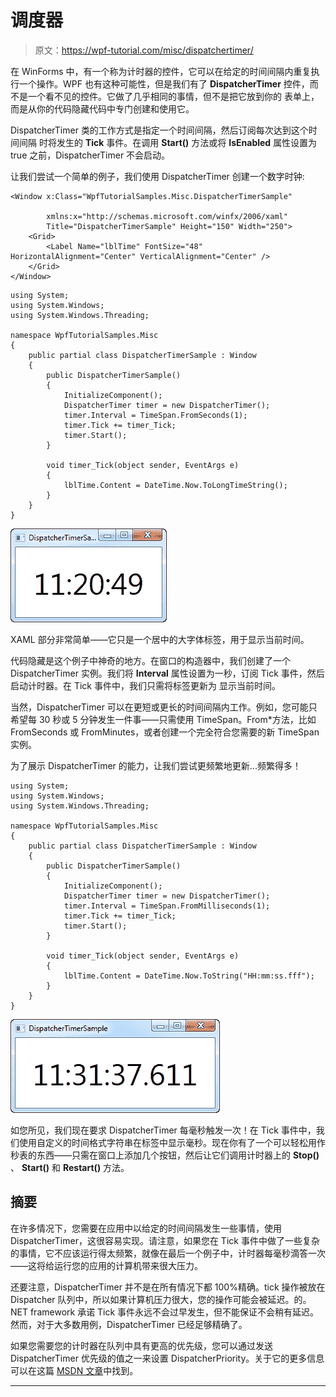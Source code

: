 # 调度器

> 原文：<https://wpf-tutorial.com/misc/dispatchertimer/>

在 WinForms 中，有一个称为计时器的控件，它可以在给定的时间间隔内重复执行一个操作。WPF 也有这种可能性，但是我们有了 **DispatcherTimer** 控件，而不是一个看不见的控件。它做了几乎相同的事情，但不是把它放到你的 表单上，而是从你的代码隐藏代码中专门创建和使用它。

DispatcherTimer 类的工作方式是指定一个时间间隔，然后订阅每次达到这个时间间隔 时将发生的 **Tick** 事件。在调用 **Start()** 方法或将 **IsEnabled** 属性设置为 true 之前，DispatcherTimer 不会启动。

让我们尝试一个简单的例子，我们使用 DispatcherTimer 创建一个数字时钟:

```
<Window x:Class="WpfTutorialSamples.Misc.DispatcherTimerSample"

        xmlns:x="http://schemas.microsoft.com/winfx/2006/xaml"
        Title="DispatcherTimerSample" Height="150" Width="250">
    <Grid>
        <Label Name="lblTime" FontSize="48" HorizontalAlignment="Center" VerticalAlignment="Center" />
    </Grid>
</Window>
```

```
using System;
using System.Windows;
using System.Windows.Threading;

namespace WpfTutorialSamples.Misc
{
	public partial class DispatcherTimerSample : Window
	{
		public DispatcherTimerSample()
		{
			InitializeComponent();
			DispatcherTimer timer = new DispatcherTimer();
			timer.Interval = TimeSpan.FromSeconds(1);
			timer.Tick += timer_Tick;
			timer.Start();
		}

		void timer_Tick(object sender, EventArgs e)
		{
			lblTime.Content = DateTime.Now.ToLongTimeString();
		}
	}
}
```

![](img/14fa24313f346f3e80559a18d0f8095f.png "A clock using the DispatcherTimer for updates") <input type="hidden" name="IL_IN_ARTICLE">

XAML 部分非常简单——它只是一个居中的大字体标签，用于显示当前时间。

代码隐藏是这个例子中神奇的地方。在窗口的构造器中，我们创建了一个 DispatcherTimer 实例。我们将 **Interval** 属性设置为一秒，订阅 Tick 事件，然后启动计时器。在 Tick 事件中，我们只需将标签更新为 显示当前时间。

当然，DispatcherTimer 可以在更短或更长的时间间隔内工作。例如，您可能只希望每 30 秒或 5 分钟发生一件事——只需使用 TimeSpan。From*方法，比如 FromSeconds 或 FromMinutes，或者创建一个完全符合您需要的新 TimeSpan 实例。

为了展示 DispatcherTimer 的能力，让我们尝试更频繁地更新...频繁得多！

```
using System;
using System.Windows;
using System.Windows.Threading;

namespace WpfTutorialSamples.Misc
{
	public partial class DispatcherTimerSample : Window
	{
		public DispatcherTimerSample()
		{
			InitializeComponent();
			DispatcherTimer timer = new DispatcherTimer();
			timer.Interval = TimeSpan.FromMilliseconds(1);
			timer.Tick += timer_Tick;
			timer.Start();
		}

		void timer_Tick(object sender, EventArgs e)
		{
			lblTime.Content = DateTime.Now.ToString("HH:mm:ss.fff");
		}
	}
}
```

![](img/e2d697cae43fc8b32a49a1c799f7f986.png "A clock using the DispatcherTimer for updates each millisecond")

如您所见，我们现在要求 DispatcherTimer 每毫秒触发一次！在 Tick 事件中，我们使用自定义的时间格式字符串在标签中显示毫秒。现在你有了一个可以轻松用作秒表的东西——只需在窗口上添加几个按钮，然后让它们调用计时器上的 **Stop()** 、 **Start()** 和 **Restart()** 方法。

## 摘要

在许多情况下，您需要在应用中以给定的时间间隔发生一些事情，使用 DispatcherTimer，这很容易实现。请注意，如果您在 Tick 事件中做了一些复杂的事情，它不应该运行得太频繁，就像在最后一个例子中，计时器每毫秒滴答一次——这将给运行您的应用的计算机带来很大压力。

还要注意，DispatcherTimer 并不是在所有情况下都 100%精确。tick 操作被放在 Dispatcher 队列中，所以如果计算机压力很大，您的操作可能会被延迟。的。NET framework 承诺 Tick 事件永远不会过早发生，但不能保证不会稍有延迟。然而，对于大多数用例，DispatcherTimer 已经足够精确了。

如果您需要您的计时器在队列中具有更高的优先级，您可以通过发送 DispatcherTimer 优先级的值之一来设置 DispatcherPriority。关于它的更多信息可以在这篇 [MSDN 文章](http://msdn.microsoft.com/en-us/library/system.windows.threading.dispatcherpriority.aspx)中找到。

* * *